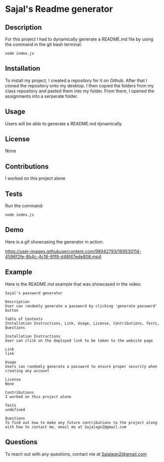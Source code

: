 
# Sajal's Readme generator
## Description
For this project I had to dynamically generate a README.md file by using the command in the git bash terminal:
```
node index.js
```
## Installation 
To install my project, I created a repository for it on Github. After that I cloned the repository onto my desktop. I then copied the folders from my class repository and pasted them into my folder. From there, I opened the assignments into a serperate folder.
## Usage
Users will be able to generate a README.md dynamically.
## License
None
## Contributions
I worked on this project alone
## Tests
Run the command:
```
node index.js
```
## Demo
Here is a gif showcasing the generator in action:



https://user-images.githubusercontent.com/98942793/169530114-4596f2fe-8b4c-4c18-91f9-d48f47ede808.mp4



## Example
Here is the README.md example that was showcased in the video:
```
Sajal's password generator

Description
User can randomly generate a password by clicking 'generate password' button

Table of Contents
Installation Instructions, Link, Usage, License, Contributions, Tests, Questions

Installation Instructions
User can click on the deployed link to be taken to the website page

Link
link

Usage
Users can randomly generate a password to ensure proper security when creating any account

License
None

Contributions
I worked on this project alone

Tests
undefined

Questions
To find out how to make any future contributions to the project along with how to contact me, email me at Sajalagn2@gmail.com
```

## Questions
To reach out with any questions, contact me at Sajalagn2@gmail.com
            
